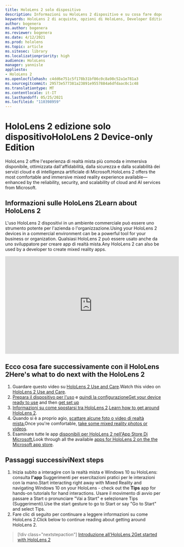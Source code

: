 ```yaml
---
title: HoloLens 2 solo dispositivo
description: Informazioni su HoloLens 2 dispositivo e su cosa fare dopo aver selezionato un dispositivo personalizzato.
keywords: HoloLens 2 di acquisto, opzioni di HoloLens, Developer Edition
author: bogenera
ms.author: bogenera
ms.reviewer: bogenera
ms.date: 4/12/2021
ms.prod: hololens
ms.topic: article
ms.sitesec: library
ms.localizationpriority: high
audience: HoloLens
manager: yannisle
appliesto:
- HoloLens 2
ms.openlocfilehash: c4dd6e751c5f178b31bf86c0c8a98c52a1e781a3
ms.sourcegitcommit: 29573e577381a23891e9557884a6dfdaac0c1c48
ms.translationtype: MT
ms.contentlocale: it-IT
ms.lasthandoff: 05/25/2021
ms.locfileid: "110398959"
---
```

# <a name="hololens-2-device-only-edition"></a><span data-ttu-id="bbfeb-104">HoloLens 2 edizione solo dispositivo</span><span class="sxs-lookup"><span data-stu-id="bbfeb-104">HoloLens 2 Device-only Edition</span></span>

<span data-ttu-id="bbfeb-105">HoloLens 2 offre l'esperienza di realtà mista più comoda e immersiva disponibile, ottimizzata dall'affidabilità, dalla sicurezza e dalla scalabilità dei servizi cloud e di intelligenza artificiale di Microsoft.</span><span class="sxs-lookup"><span data-stu-id="bbfeb-105">HoloLens 2 offers the most comfortable and immersive mixed reality experience available—enhanced by the reliability, security, and scalability of cloud and AI services from Microsoft.</span></span>

## <a name="learn-about-hololens-2"></a><span data-ttu-id="bbfeb-106">Informazioni sulle HoloLens 2</span><span class="sxs-lookup"><span data-stu-id="bbfeb-106">Learn about HoloLens 2</span></span>
<span data-ttu-id="bbfeb-107">L'uso HoloLens 2 dispositivi in un ambiente commerciale può essere uno strumento potente per l'azienda o l'organizzazione.</span><span class="sxs-lookup"><span data-stu-id="bbfeb-107">Using your HoloLens 2 devices in a commercial environment can be a powerful tool for your business or organization.</span></span> <span data-ttu-id="bbfeb-108">Qualsiasi HoloLens 2 può essere usato anche da uno sviluppatore per creare app di realtà mista.</span><span class="sxs-lookup"><span data-stu-id="bbfeb-108">Any HoloLens 2 can also be used by a developer to create mixed reality apps.</span></span>

<iframe width="560" height="315" src="https://www.youtube.com/embed/XwOnHqiNAeU" frameborder="0" allow="accelerometer; autoplay; clipboard-write; encrypted-media; gyroscope; picture-in-picture" allowfullscreen></iframe>

## <a name="heres-what-to-do-next-with-the-hololens-2"></a><span data-ttu-id="bbfeb-109">Ecco cosa fare successivamente con il HoloLens 2</span><span class="sxs-lookup"><span data-stu-id="bbfeb-109">Here's what to do next with the HoloLens 2</span></span>

1. <span data-ttu-id="bbfeb-110">Guardare questo video su [HoloLens 2 Use and Care](https://docs.microsoft.com/hololens/hololens2-maintenance##HoloLens-2-Use-and-Care).</span><span class="sxs-lookup"><span data-stu-id="bbfeb-110">Watch this video on [HoloLens 2 Use and Care](https://docs.microsoft.com/hololens/hololens2-maintenance##HoloLens-2-Use-and-Care).</span></span>
1. <span data-ttu-id="bbfeb-111">[Prepara il dispositivo per l'uso](https://docs.microsoft.com/hololens/hololens2-setup) e [quindi la configurazione](https://docs.microsoft.com/hololens/hololens2-start)</span><span class="sxs-lookup"><span data-stu-id="bbfeb-111">[Get your device ready to use](https://docs.microsoft.com/hololens/hololens2-setup) and then [get set up](https://docs.microsoft.com/hololens/hololens2-start)</span></span>
1. <span data-ttu-id="bbfeb-112">[Informazioni su come spostarsi tra HoloLens 2](https://docs.microsoft.com/hololens/holographic-home).</span><span class="sxs-lookup"><span data-stu-id="bbfeb-112">[Learn how to get around HoloLens 2](https://docs.microsoft.com/hololens/holographic-home).</span></span>
1. <span data-ttu-id="bbfeb-113">Quando si è a proprio agio, [scattare alcune foto o video di realtà mista.](https://docs.microsoft.com/hololens/holographic-photos-and-videos)</span><span class="sxs-lookup"><span data-stu-id="bbfeb-113">Once you're comfortable, [take some mixed reality photos or videos](https://docs.microsoft.com/hololens/holographic-photos-and-videos).</span></span>
1. <span data-ttu-id="bbfeb-114">Esaminare tutte le app [disponibili per HoloLens 2 nell'App Store Di Microsoft.](https://docs.microsoft.com/hololens/holographic-store-apps)</span><span class="sxs-lookup"><span data-stu-id="bbfeb-114">Look through all the available [apps for HoloLens 2 on the the Microsoft app store](https://docs.microsoft.com/hololens/holographic-store-apps).</span></span>

## <a name="next-steps"></a><span data-ttu-id="bbfeb-115">Passaggi successivi</span><span class="sxs-lookup"><span data-stu-id="bbfeb-115">Next steps</span></span>

1. <span data-ttu-id="bbfeb-116">Inizia subito a interagire con la realtà mista e Windows 10 su HoloLens: consulta **l'app** Suggerimenti per esercitazioni pratici per le interazioni con la mano.</span><span class="sxs-lookup"><span data-stu-id="bbfeb-116">Start interacting right away with Mixed Reality and navigating Windows 10 on your HoloLens - check out the **Tips** app for hands-on tutorials for hand interactions.</span></span> <span data-ttu-id="bbfeb-117">Usare il movimento di avvio per passare a Start o pronunciare "Vai a Start" e selezionare Tips (Suggerimenti).</span><span class="sxs-lookup"><span data-stu-id="bbfeb-117">Use the start gesture to go to Start or say "Go to Start" and select Tips.</span></span>
1. <span data-ttu-id="bbfeb-118">Fare clic di seguito per continuare a leggere informazioni su come HoloLens 2.</span><span class="sxs-lookup"><span data-stu-id="bbfeb-118">Click below to continue reading about getting around HoloLens 2.</span></span>

> [!div class="nextstepaction"]
> [<span data-ttu-id="bbfeb-119">Introduzione all'HoloLens 2</span><span class="sxs-lookup"><span data-stu-id="bbfeb-119">Get started with HoloLens 2</span></span>](hololens2-basic-usage.md)